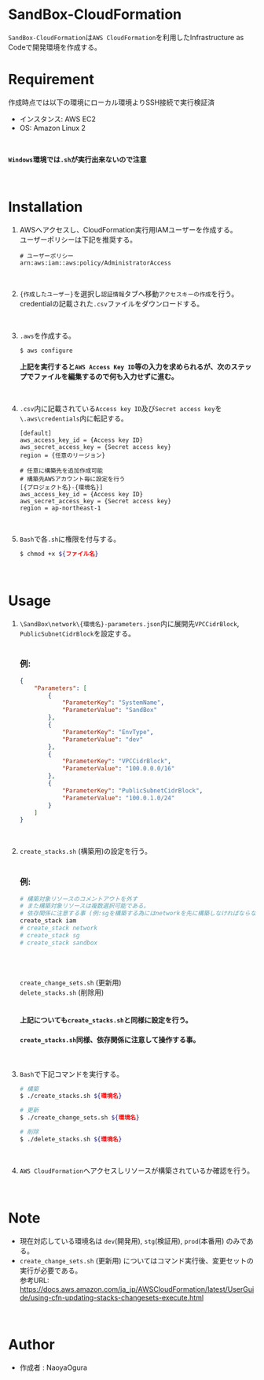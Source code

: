 # SandBox-CloudFormation

`SandBox-CloudFormation`は`AWS CloudFormation`を利用したInfrastructure as Codeで開発環境を作成する。


# Requirement

作成時点では以下の環境にローカル環境よりSSH接続で実行検証済
- インスタンス: AWS EC2
- OS: Amazon Linux 2

<br>

**`Windows`環境では`.sh`が実行出来ないので注意**

<br>


# Installation

1. AWSへアクセスし、CloudFormation実行用IAMユーザーを作成する。
    <br>
    ユーザーポリシーは下記を推奨する。
    ```
    # ユーザーポリシー
    arn:aws:iam::aws:policy/AdministratorAccess
    ```

<br>

2. `{作成したユーザー}`を選択し`認証情報`タブへ移動`アクセスキーの作成`を行う。
    <br>
    credentialの記載された`.csv`ファイルをダウンロードする。

<br>

3. `.aws`を作成する。
    ```Bash
    $ aws configure
    ```
    **上記を実行すると`AWS Access Key ID`等の入力を求められるが、次のステップでファイルを編集するので何も入力せずに進む。**

<br>

4. `.csv`内に記載されている`Access key ID`及び`Secret access key`を`\.aws\credentials`内に転記する。
    ```
    [default]
    aws_access_key_id = {Access key ID}
    aws_secret_access_key = {Secret access key}
    region = {任意のリージョン}

    # 任意に構築先を追加作成可能
    # 構築先AWSアカウント毎に設定を行う
    [{プロジェクト名}-{環境名}]
    aws_access_key_id = {Access key ID}
    aws_secret_access_key = {Secret access key}
    region = ap-northeast-1
    ```

<br>

5. `Bash`で各`.sh`に権限を付与する。
    ```Bash
    $ chmod +x ${ファイル名}
    ```

<br>


# Usage

1. `\SandBox\network\{環境名}-parameters.json`内に展開先`VPCCidrBlock`, `PublicSubnetCidrBlock`を設定する。
    <br>
    <br>
    ### 例:
    ```json
    {
        "Parameters": [
            {
                "ParameterKey": "SystemName",
                "ParameterValue": "SandBox"
            },
            {
                "ParameterKey": "EnvType",
                "ParameterValue": "dev"
            },
            {
                "ParameterKey": "VPCCidrBlock",
                "ParameterValue": "100.0.0.0/16"
            },
            {
                "ParameterKey": "PublicSubnetCidrBlock",
                "ParameterValue": "100.0.1.0/24"
            }
        ]
    }
    ```

<br>

2. `create_stacks.sh` (構築用)の設定を行う。
    <br>
    <br>
    ### 例:
    ```sh
    # 構築対象リソースのコメントアウトを外す
    # また構築対象リソースは複数選択可能である。
    # 依存関係に注意する事 (例:sgを構築する為にはnetworkを先に構築しなければならない)
    create_stack iam
    # create_stack network
    # create_stack sg
    # create_stack sandbox

    ```
    <br>
    <br>

    `create_change_sets.sh` (更新用)
    <br>
    `delete_stacks.sh` (削除用)
    <br>
    <br>
    #### 上記についても`create_stacks.sh`と同様に設定を行う。
    #### **`create_stacks.sh`同様、依存関係に注意して操作する事。**

<br>

3. `Bash`で下記コマンドを実行する。
    ```Bash
    # 構築
    $ ./create_stacks.sh ${環境名}

    # 更新
    $ ./create_change_sets.sh ${環境名}

    # 削除
    $ ./delete_stacks.sh ${環境名}
    ```

<br>

4. `AWS CloudFormation`へアクセスしリソースが構築されているか確認を行う。

<br>


# Note

- 現在対応している環境名は `dev`(開発用), `stg`(検証用), `prod`(本番用) のみである。
- `create_change_sets.sh` (更新用) についてはコマンド実行後、変更セットの実行が必要である。
    <br>
    参考URL:
    <br>
    https://docs.aws.amazon.com/ja_jp/AWSCloudFormation/latest/UserGuide/using-cfn-updating-stacks-changesets-execute.html

<br>


# Author
- 作成者 : NaoyaOgura